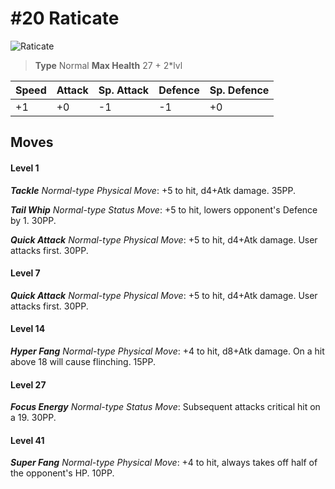 # #20 Raticate


![Raticate](https://img.pokemondb.net/sprites/home/normal/1x/raticate.png)

> **Type** Normal
> **Max Health** 27 + 2\*lvl

| Speed | Attack | Sp. Attack | Defence | Sp. Defence |
| ----- | ------ | ---------- | ------- | ----------- |
| +1 | +0 | -1 | -1 | +0 |

## Moves
#### Level 1

***Tackle** Normal-type Physical Move*: +5 to hit, d4+Atk damage.  35PP.

***Tail Whip** Normal-type Status Move*: +5 to hit, lowers opponent's Defence by 1. 30PP.

***Quick Attack** Normal-type Physical Move*: +5 to hit, d4+Atk damage. User attacks first. 30PP.
#### Level 7

***Quick Attack** Normal-type Physical Move*: +5 to hit, d4+Atk damage. User attacks first. 30PP.
#### Level 14

***Hyper Fang** Normal-type Physical Move*: +4 to hit, d8+Atk damage. On a hit above 18 will cause flinching. 15PP.
#### Level 27

***Focus Energy** Normal-type Status Move*: Subsequent attacks critical hit on a 19. 30PP.
#### Level 41

***Super Fang** Normal-type Physical Move*: +4 to hit, always takes off half of the opponent's HP. 10PP.

